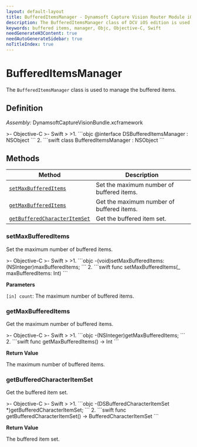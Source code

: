 ```yaml
---
layout: default-layout
title: BufferedItemsManager - Dynamsoft Capture Vision Router Module iOS Edition API Reference
description: The BufferedItemsManager class of DCV iOS edition is used to manage the buffered items.
keywords: buffered items, manager, Objc, Objective-C, Swift
needGenerateH3Content: true
needAutoGenerateSidebar: true
noTitleIndex: true
---
```


# BufferedItemsManager

The `BufferedItemsManager` class is used to manage the buffered items.

## Definition

*Assembly:* DynamsoftCaptureVisionBundle.xcframework

<div class="sample-code-prefix"></div>
>- Objective-C
>- Swift
>
>1. 
```objc
@interface DSBufferedItemsManager : NSObject
```
2. 
```swift
class BufferedItemsManager : NSObject
```

## Methods

| Method | Description |
|------- |-------------|
| [`setMaxBufferedItems`](#setmaxbuffereditems) | Set the maximum number of buffered items. |
| [`getMaxBufferedItems`](#getmaxbuffereditems) | Get the maximum number of buffered items. |
| [`getBufferedCharacterItemSet`](#getbufferedcharacteritemset) | Get the buffered item set. |

### setMaxBufferedItems

Set the maximum number of buffered items.

<div class="sample-code-prefix"></div>
>- Objective-C
>- Swift
>
>1. 
```objc
-(void)setMaxBufferedItems:(NSInteger)maxBufferedItems;
```
2. 
```swift
func setMaxBufferedItems(_ maxBufferedItems: Int)
```

**Parameters**

`[in] count`: The maximum number of buffered items.

### getMaxBufferedItems

Get the maximum number of buffered items.

<div class="sample-code-prefix"></div>
>- Objective-C
>- Swift
>
>1. 
```objc
-(NSInteger)getMaxBufferedItems;
```
2. 
```swift
func getMaxBufferedItems() -> Int
```

**Return Value**

The maximum number of buffered items.

### getBufferedCharacterItemSet

Get the buffered item set.

<div class="sample-code-prefix"></div>
>- Objective-C
>- Swift
>
>1. 
```objc
-(DSBufferedCharacterItemSet *)getBufferedCharacterItemSet;
```
2. 
```swift
func getBufferedCharacterItemSet() -> BufferedCharacterItemSet
```

**Return Value**

The buffered item set.
